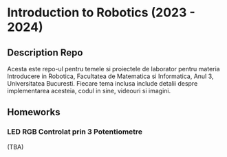 # Introduction to Robotics (2023 - 2024)

## Description Repo

Acesta este repo-ul pentru temele si proiectele de laborator pentru materia Introducere in Robotica, Facultatea de Matematica si Informatica, Anul 3, Universitatea Bucuresti. Fiecare tema inclusa include detalii despre implementarea acesteia, codul in sine, videouri si imagini. 
  
## Homeworks
### LED RGB Controlat prin 3 Potentiometre 

(TBA)
